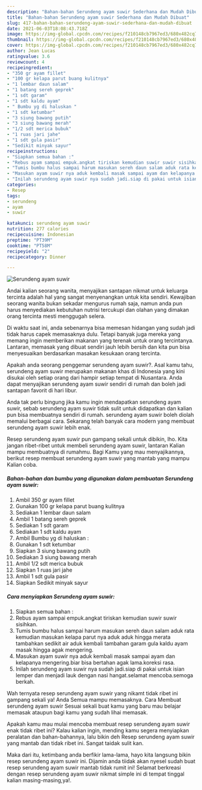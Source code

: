 ```yaml
---
description: "Bahan-bahan Serundeng ayam suwir Sederhana dan Mudah Dibuat"
title: "Bahan-bahan Serundeng ayam suwir Sederhana dan Mudah Dibuat"
slug: 417-bahan-bahan-serundeng-ayam-suwir-sederhana-dan-mudah-dibuat
date: 2021-06-03T18:08:43.718Z
image: https://img-global.cpcdn.com/recipes/f210148cb7967ed3/680x482cq70/serundeng-ayam-suwir-foto-resep-utama.jpg
thumbnail: https://img-global.cpcdn.com/recipes/f210148cb7967ed3/680x482cq70/serundeng-ayam-suwir-foto-resep-utama.jpg
cover: https://img-global.cpcdn.com/recipes/f210148cb7967ed3/680x482cq70/serundeng-ayam-suwir-foto-resep-utama.jpg
author: Jean Lucas
ratingvalue: 3.6
reviewcount: 4
recipeingredient:
- "350 gr ayam fillet"
- "100 gr kelapa parut buang kulitnya"
- "1 lembar daun salam"
- "1 batang sereh geprek"
- "1 sdt garam"
- "1 sdt kaldu ayam"
- " Bumbu yg di haluskan "
- "1 sdt ketumbar"
- "3 siung bawang putih"
- "3 siung bawang merah"
- "1/2 sdt merica bubuk"
- "1 ruas jari jahe"
- "1 sdt gula pasir"
- "Sedikit minyak sayur"
recipeinstructions:
- "Siapkan semua bahan :"
- "Rebus ayam sampai empuk.angkat tiriskan kemudian suwir suwir sisihkan."
- "Tumis bumbu halus sampai harum masukan sereh daun salam aduk rata kemudian masukan kelapa parut nya aduk aduk hingga merata tambahkan sedikit air aduk kembali tambahan garam gula kaldu ayam masak hingga agak mengering."
- "Masukan ayam suwir nya aduk kembali masak sampai ayam dan kelapanya mengering.biar bisa bertahan agak lama.koreksi rasa."
- "Inilah serundeng ayam suwir nya sudah jadi.siap di pakai untuk isian lemper dan menjadi lauk dengan nasi hangat.selamat mencoba.semoga berkah."
categories:
- Resep
tags:
- serundeng
- ayam
- suwir

katakunci: serundeng ayam suwir 
nutrition: 277 calories
recipecuisine: Indonesian
preptime: "PT39M"
cooktime: "PT58M"
recipeyield: "2"
recipecategory: Dinner

---
```



![Serundeng ayam suwir](https://img-global.cpcdn.com/recipes/f210148cb7967ed3/680x482cq70/serundeng-ayam-suwir-foto-resep-utama.jpg)

Andai kalian seorang wanita, menyajikan santapan nikmat untuk keluarga tercinta adalah hal yang sangat menyenangkan untuk kita sendiri. Kewajiban seorang  wanita bukan sekadar mengurus rumah saja, namun anda pun harus menyediakan kebutuhan nutrisi tercukupi dan olahan yang dimakan orang tercinta mesti menggugah selera.

Di waktu  saat ini, anda sebenarnya bisa memesan hidangan yang sudah jadi tidak harus capek memasaknya dulu. Tetapi banyak juga mereka yang memang ingin memberikan makanan yang terenak untuk orang tercintanya. Lantaran, memasak yang dibuat sendiri jauh lebih bersih dan kita pun bisa menyesuaikan berdasarkan masakan kesukaan orang tercinta. 



Apakah anda seorang penggemar serundeng ayam suwir?. Asal kamu tahu, serundeng ayam suwir merupakan makanan khas di Indonesia yang kini disukai oleh setiap orang dari hampir setiap tempat di Nusantara. Anda dapat menyajikan serundeng ayam suwir sendiri di rumah dan boleh jadi santapan favorit di hari libur.

Anda tak perlu bingung jika kamu ingin mendapatkan serundeng ayam suwir, sebab serundeng ayam suwir tidak sulit untuk didapatkan dan kalian pun bisa membuatnya sendiri di rumah. serundeng ayam suwir boleh diolah memalui berbagai cara. Sekarang telah banyak cara modern yang membuat serundeng ayam suwir lebih enak.

Resep serundeng ayam suwir pun gampang sekali untuk dibikin, lho. Kita jangan ribet-ribet untuk membeli serundeng ayam suwir, lantaran Kalian mampu membuatnya di rumahmu. Bagi Kamu yang mau menyajikannya, berikut resep membuat serundeng ayam suwir yang mantab yang mampu Kalian coba.

<!--inarticleads1-->

##### Bahan-bahan dan bumbu yang digunakan dalam pembuatan Serundeng ayam suwir:

1. Ambil 350 gr ayam fillet
1. Gunakan 100 gr kelapa parut buang kulitnya
1. Sediakan 1 lembar daun salam
1. Ambil 1 batang sereh geprek
1. Sediakan 1 sdt garam
1. Sediakan 1 sdt kaldu ayam
1. Ambil  Bumbu yg di haluskan :
1. Gunakan 1 sdt ketumbar
1. Siapkan 3 siung bawang putih
1. Sediakan 3 siung bawang merah
1. Ambil 1/2 sdt merica bubuk
1. Siapkan 1 ruas jari jahe
1. Ambil 1 sdt gula pasir
1. Siapkan Sedikit minyak sayur




<!--inarticleads2-->

##### Cara menyiapkan Serundeng ayam suwir:

1. Siapkan semua bahan :
1. Rebus ayam sampai empuk.angkat tiriskan kemudian suwir suwir sisihkan.
1. Tumis bumbu halus sampai harum masukan sereh daun salam aduk rata kemudian masukan kelapa parut nya aduk aduk hingga merata tambahkan sedikit air aduk kembali tambahan garam gula kaldu ayam masak hingga agak mengering.
1. Masukan ayam suwir nya aduk kembali masak sampai ayam dan kelapanya mengering.biar bisa bertahan agak lama.koreksi rasa.
1. Inilah serundeng ayam suwir nya sudah jadi.siap di pakai untuk isian lemper dan menjadi lauk dengan nasi hangat.selamat mencoba.semoga berkah.




Wah ternyata resep serundeng ayam suwir yang nikamt tidak ribet ini gampang sekali ya! Anda Semua mampu memasaknya. Cara Membuat serundeng ayam suwir Sesuai sekali buat kamu yang baru mau belajar memasak ataupun bagi kamu yang sudah lihai memasak.

Apakah kamu mau mulai mencoba membuat resep serundeng ayam suwir enak tidak ribet ini? Kalau kalian ingin, mending kamu segera menyiapkan peralatan dan bahan-bahannya, lalu bikin deh Resep serundeng ayam suwir yang mantab dan tidak ribet ini. Sangat taidak sulit kan. 

Maka dari itu, ketimbang anda berfikir lama-lama, hayo kita langsung bikin resep serundeng ayam suwir ini. Dijamin anda tiidak akan nyesel sudah buat resep serundeng ayam suwir mantab tidak rumit ini! Selamat berkreasi dengan resep serundeng ayam suwir nikmat simple ini di tempat tinggal kalian masing-masing,ya!.

